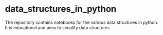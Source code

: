 # data_structures_in_python
The repository contains notebooks for the various data structures in python. It is educational and aims to simplify data structures
